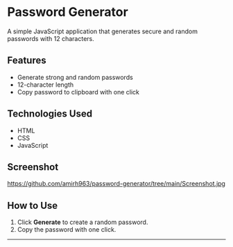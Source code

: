 # Password Generator

A simple JavaScript application that generates secure and random passwords with 12 characters.

## Features
- Generate strong and random passwords
- 12-character length
- Copy password to clipboard with one click

## Technologies Used
- HTML
- CSS
- JavaScript

## Screenshot
https://github.com/amirh963/password-generator/tree/main/Screenshot.jpg

## How to Use
1. Click **Generate** to create a random password.
2. Copy the password with one click.

---
